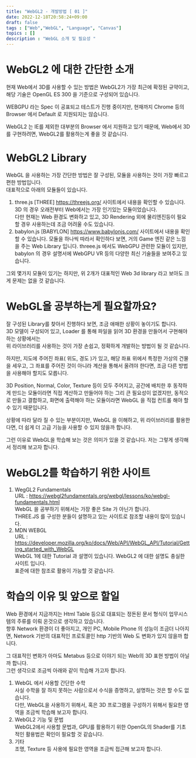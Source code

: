 ```yaml
---
title: "WebGL2 - 개발방법 [ 01 ]"
date: 2022-12-18T20:58:24+09:00
draft: false
tags : ["Web","WebGL", "Language", "Canvas"]
topics : []
description : "WebGL 소개 및 필요성 "
---
```


# WebGL2 에 대한 간단한 소개
   
   현재 Web에서 3D를 사용할 수 있는 방법은 WebGL2가 가장 최근에 확정된 규약이고,    
   해당 기술은 OpenGL ES 300 을 기준으로 구성되어 있습니다.   

   WEBGPU 라는 Spec 이 공표되고 테스트가 진행 중이지만, 현재까지 Chrome 등의 Browser 에서
   Default 로 지원되지는 않습니다.    

   WebGL2 는 IE를 제외한 대부분의 Browser 에서 지원하고 있기 때문에, Web에서 3D를 구현하려면, 
   WebGL2를 활용하는게 좋을 것 같습니다. 

# WebGL2 Library 
   
   WebGL 을 사용하는 가장 간단한 방법은 잘 구성된, 모듈을 사용하는 것이 가장 빠르고 편한 방법입니다.   
   대표적으로 아래의 모듈들이 있습니다. 

   1. three.js 
      [THREE] <https://threejs.org/> 사이트에서 내용을 확인할 수 있습니다. 
      3D 의 경우 오래전부터 Web에서는 가장 인기있는 모듈이었습니다.    
      다만 현재는 Web 환경도 변화하고 있고, 3D Rendering 외에 물리엔진등이 필요할 경우 사용하는데 조금
      어려울 수도 있습니다.
   2. babylon.js
      [BABYLON] <https://www.babylonjs.com/> 사이트에서 내용을 확인할 수 있습니다. 
      모듈을 하나씩 따라서 확인하다 보면, 거의 Game 엔진 같은 느낌을 주는 Web Library 입니다. 
      threee.js 에서도 WebGPU 관련한 모듈이 있지만, babylon 의 경우 설명서에 WebGPU VR 등의 
      다양한 최신 기술들을 보여주고 있습니다. 

   그외 몇가지 모듈이 있기는 하지만, 위 2개가 대표적인 Web 3d library 라고 보아도 크게 문제는 없을 것 같습니다. 

# WebGL을 공부하는게 필요할까요? 
   
   잘 구성된 Library를 찾아서 진행하다 보면, 조금 애매한 상황이 놓이기도 합니다.    
   3D 모델이 구성되어 있고, Loader 를 통해 파일을 읽어 3D 환경을 만들어서 구현해야 하는 상황에서는    
   위 라이브러리를 사용하는 것이 가장 손쉽고, 정확하게 개발하는 방법이 될 것 같습니다.    

   하지만, 지도에 주어진 좌표( 위도,  경도 )가 있고, 해당 좌표 위에서 특정한 가상의 건물을 세우고, 
   그 좌표를 주어진 것이 아니라 계산을 통해서 올려야 한다면, 조금 다른 방법을 사용해야 할지도 모릅니다. 

   3D Position, Normal, Color, Texture 등이 모두 주어지고, 공간에 배치한 후 동작하게 만드는 모듈이라면
   직접 계산하고 만들어야 하는 그리 큰 필요성이 없겠지만, 동적으로 만들고 결합하고, 화면에 출력해야 하는 
   모듈이라면 WebGL 을 직접 컨트롤 해야 할 수 있기 때문입니다. 

   상황에 따라 달라 질 수 있는 부분이지만, WebGL 을 이해하고, 위 라이브러리를 활용한다면, 
   더 쉽게 더 고급 기능을 사용할 수 있지 않을까 합니다. 

   그런 이유로 WebGL을 학습해 보는 것은 의미가 있을 것 같습니다. 
   저는 그렇게 생각해서 정리해 보고자 합니다. 

# WebGL2를 학습하기 위한 사이트
   
   1. WegGL2 Fundamentals     
      URL : <https://webgl2fundamentals.org/webgl/lessons/ko/webgl-fundamentals.html>    
      WebGL 을 공부하기 위해서는 가장 좋은 Site 가 아닌가 합니다.    
      THREE.JS 를 구성한 분들이 설명하고 있는 사이트로 참조할 내용이 많이 있습니다.    
   2. MDN WEBGL    
      URL : <https://developer.mozilla.org/ko/docs/Web/API/WebGL_API/Tutorial/Getting_started_with_WebGL>   
      WebGL 1에 대한 Tutorial 과 설명이 있습니다. WebGL2 에 대한 설명도 충실한 사이트 입니다.    
      표준에 대한 참조로 활용이 가능할 것 같습니다. 

# 학습의 이유 및 앞으로 할일

   Web 환경에서 지금까지는 Html Table 등으로 대표되는 정돈된 문서 형식이 업무시스템의 주류를 이뤄 온것으로 생각하고 있습니다.    
   향후 Network 환경이 더 좋아지고, 개인 PC, Mobile Phone 의 성능이 조금더 나아지면, Network 기반의 대표적인 프로토콜인 http 
   기반의 Web 도 변화가 있지 않을까 합니다.   

   그 대표적인 변화가 아마도 Metabus 등으로 이야기 되는 Web의 3D 표현 방법이 아닐까 합니다.    
   그런 생각으로 조금씩 아래와 같이 학습해 가고자 합니다.    


   1. WebGL 에서 사용할 간단한 수학    
      사실 수학을 잘 하지 못하는 사람으로서 수식을 증명하고, 설명하는 것은 할 수도 없습니다.  
      다만, WebGL을 사용하기 위해서, 혹은 3D 프로그램을 구성하기 위해서 필요한 영역을 조금씩 
      학습해 보고자 합니다. 
   2. WebGL2 기능 및 문법    
      WebGL2에서 사용할 문법과, GPU를 활용하기 위한 OpenGL의 Shader를 기초적인 활용법은 
      확인이 필요할 것 같습니다. 
   3. 기타    
      조명, Texture 등 사용에 필요한 영역을 조금씩 접근해 보고자 합니다. 









   




